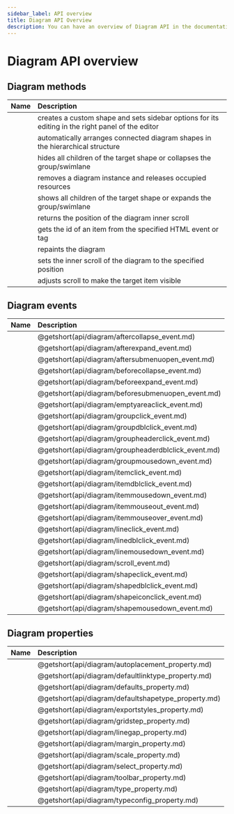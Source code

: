 ```yaml
---
sidebar_label: API overview
title: Diagram API Overview
description: You can have an overview of Diagram API in the documentation of the DHTMLX JavaScript Diagram library. Browse developer guides and API reference, try out code examples and live demos, and download a free 30-day evaluation version of DHTMLX Diagram.
---
```


# Diagram API overview

## Diagram methods

| Name                                     | Description                                     |
| :--------------------------------------- | :---------------------------------------------- |
| [](api/diagram/addshape_method.md)       | creates a custom shape and sets sidebar options for its editing in the right panel of the editor |
| [](api/diagram/autoplace_method.md)      | automatically arranges connected diagram shapes in the hierarchical structure |
| [](api/diagram/collapseitem_method.md)   | hides all children of the target shape or collapses the group/swimlane |
| [](api/diagram/destructor_method.md)     | removes a diagram instance and releases occupied resources |
| [](api/diagram/expanditem_method.md)     | shows all children of the target shape or expands the group/swimlane |
| [](api/diagram/getscrollstate_method.md) | returns the position of the diagram inner scroll |
| [](api/diagram/locate_method.md)         | gets the id of an item from the specified HTML event or tag |
| [](api/diagram/paint_method.md)          | repaints the diagram |
| [](api/diagram/scrollto_method.md)       | sets the inner scroll of the diagram to the specified position |
| [](api/diagram/showitem_method.md)       | adjusts scroll to make the target item visible |

## Diagram events

| Name                                         | Description                                         |
| :------------------------------------------- | :-------------------------------------------------- |
| [](api/diagram/aftercollapse_event.md)       | @getshort(api/diagram/aftercollapse_event.md)       |
| [](api/diagram/afterexpand_event.md)         | @getshort(api/diagram/afterexpand_event.md)         |
| [](api/diagram/aftersubmenuopen_event.md)    | @getshort(api/diagram/aftersubmenuopen_event.md)    |
| [](api/diagram/beforecollapse_event.md)      | @getshort(api/diagram/beforecollapse_event.md)      |
| [](api/diagram/beforeexpand_event.md)        | @getshort(api/diagram/beforeexpand_event.md)        |
| [](api/diagram/beforesubmenuopen_event.md)   | @getshort(api/diagram/beforesubmenuopen_event.md)   |
| [](api/diagram/emptyareaclick_event.md)      | @getshort(api/diagram/emptyareaclick_event.md)      |
| [](api/diagram/groupclick_event.md)          | @getshort(api/diagram/groupclick_event.md)          |
| [](api/diagram/groupdblclick_event.md)       | @getshort(api/diagram/groupdblclick_event.md)       |
| [](api/diagram/groupheaderclick_event.md)    | @getshort(api/diagram/groupheaderclick_event.md)    |
| [](api/diagram/groupheaderdblclick_event.md) | @getshort(api/diagram/groupheaderdblclick_event.md) |
| [](api/diagram/groupmousedown_event.md)      | @getshort(api/diagram/groupmousedown_event.md)      |
| [](api/diagram/itemclick_event.md)           | @getshort(api/diagram/itemclick_event.md)           |
| [](api/diagram/itemdblclick_event.md)        | @getshort(api/diagram/itemdblclick_event.md)        |
| [](api/diagram/itemmousedown_event.md)       | @getshort(api/diagram/itemmousedown_event.md)       |
| [](api/diagram/itemmouseout_event.md)        | @getshort(api/diagram/itemmouseout_event.md)        |
| [](api/diagram/itemmouseover_event.md)       | @getshort(api/diagram/itemmouseover_event.md)       |
| [](api/diagram/lineclick_event.md)           | @getshort(api/diagram/lineclick_event.md)           |
| [](api/diagram/linedblclick_event.md)        | @getshort(api/diagram/linedblclick_event.md)        |
| [](api/diagram/linemousedown_event.md)       | @getshort(api/diagram/linemousedown_event.md)       |
| [](api/diagram/scroll_event.md)              | @getshort(api/diagram/scroll_event.md)              |
| [](api/diagram/shapeclick_event.md)          | @getshort(api/diagram/shapeclick_event.md)          |
| [](api/diagram/shapedblclick_event.md)       | @getshort(api/diagram/shapedblclick_event.md)       |
| [](api/diagram/shapeiconclick_event.md)      | @getshort(api/diagram/shapeiconclick_event.md)      |
| [](api/diagram/shapemousedown_event.md)      | @getshort(api/diagram/shapemousedown_event.md)      |

## Diagram properties

| Name                                         | Description                                         |
| :------------------------------------------- | :-------------------------------------------------- |
| [](api/diagram/autoplacement_property.md)    | @getshort(api/diagram/autoplacement_property.md)    |
| [](api/diagram/defaultlinktype_property.md)  | @getshort(api/diagram/defaultlinktype_property.md)  |
| [](api/diagram/defaults_property.md)         | @getshort(api/diagram/defaults_property.md)         |
| [](api/diagram/defaultshapetype_property.md) | @getshort(api/diagram/defaultshapetype_property.md) |
| [](api/diagram/exportstyles_property.md)     | @getshort(api/diagram/exportstyles_property.md)     |
| [](api/diagram/gridstep_property.md)         | @getshort(api/diagram/gridstep_property.md)         |
| [](api/diagram/linegap_property.md)          | @getshort(api/diagram/linegap_property.md)          |
| [](api/diagram/margin_property.md)           | @getshort(api/diagram/margin_property.md)           |
| [](api/diagram/scale_property.md)            | @getshort(api/diagram/scale_property.md)            |
| [](api/diagram/select_property.md)           | @getshort(api/diagram/select_property.md)           |
| [](api/diagram/toolbar_property.md)          | @getshort(api/diagram/toolbar_property.md)          |
| [](api/diagram/type_property.md)             | @getshort(api/diagram/type_property.md)             |
| [](api/diagram/typeconfig_property.md)       | @getshort(api/diagram/typeconfig_property.md)       |
